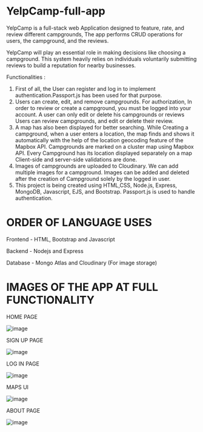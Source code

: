 # YelpCamp-full-app


YelpCamp is a full-stack web Application designed to feature, rate, and review different campgrounds, The app performs CRUD operations for users, the campground, and the reviews.

YelpCamp will play an essential role in making decisions like choosing a campground. This system heavily relies on individuals voluntarily submitting reviews to build a reputation for nearby businesses.

Functionalities :

1. First of all, the User can register and log in to implement authentication.Passport.js has been used for that purpose.
2. Users can create, edit, and remove campgrounds. For authorization, In order to review or create a campground, you must be logged into your account. A user can only edit or 	delete his campgrounds or reviews Users can review campgrounds, and edit or delete their review.
3. A map has also been displayed for better searching. While Creating a campground, when a user enters a location, the map finds and shows it automatically with the help of the location geocoding feature of the Mapbox API. Campgrounds are marked on a cluster map using Mapbox API. Every Campground has its location displayed separately on a map
Client-side and server-side validations are done.
4. Images of campgrounds are uploaded to Cloudinary. We can add multiple images for a campground. Images can be added and deleted after the creation of Campground solely by the logged in user.
5. This project is being created using HTML,CSS, Node.js, Express, MongoDB, Javascript, EJS, and Bootstrap. Passport.js is used to handle authentication.

# ORDER OF LANGUAGE USES

Frontend - HTML,  Bootstrap and Javascript


Backend - Nodejs and Express


Database - Mongo Atlas and Cloudinary (For image storage)





# IMAGES OF THE APP AT FULL FUNCTIONALITY

HOME PAGE

![image](https://github.com/Nathisonke/YelpCamp-full-app/assets/125651469/844dc4f7-5474-4d7f-9005-1050609c8534)

SIGN UP PAGE

![image](https://github.com/Nathisonke/YelpCamp-full-app/assets/125651469/bf345ba8-be71-4ad1-b5e9-210ea0b85b36)


LOG IN PAGE

![image](https://github.com/Nathisonke/YelpCamp-full-app/assets/125651469/deaf4bc4-a3d4-48e9-bfb1-10d2d52aeb6e)

MAPS UI

![image](https://github.com/Nathisonke/YelpCamp-full-app/assets/125651469/4d1109cd-c845-4ef6-88ed-abe1583599ac)


ABOUT PAGE 


![image](https://github.com/Nathisonke/YelpCamp-full-app/assets/125651469/855782b2-6778-44fd-b738-2de7bc018746)


















